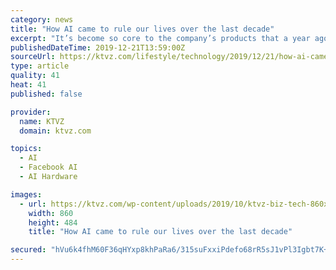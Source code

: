 ```yaml
---
category: news
title: "How AI came to rule our lives over the last decade"
excerpt: "It’s become so core to the company’s products that a year ago, Facebook’s chief AI scientist, Yann LeCun, told CNN Business that without deep ... Though much of this work is still in the research or early-development stages, there are startups — such as Mindstrong Health, which uses an app to measure moods in patients who are dealing ..."
publishedDateTime: 2019-12-21T13:59:00Z
sourceUrl: https://ktvz.com/lifestyle/technology/2019/12/21/how-ai-came-to-rule-our-lives-over-the-last-decade/
type: article
quality: 41
heat: 41
published: false

provider:
  name: KTVZ
  domain: ktvz.com

topics:
  - AI
  - Facebook AI
  - AI Hardware

images:
  - url: https://ktvz.com/wp-content/uploads/2019/10/ktvz-biz-tech-860x484.png
    width: 860
    height: 484
    title: "How AI came to rule our lives over the last decade"

secured: "hVu6k4fhM60F36qHYxp8khPaRa6/315suFxxiPdefo68rR5sJ1vPl3Igbt7K+cvLR/IFggST4MZHBzRd2EILFOOlSubwMCLKyKq8lomaXC+Zu7zR9CE6Yv6YwxsxzkRZ8ih50t4yqJ4XM8CH7cmSfLoUeG00jEOVPNGzUmMu0LNXBhArwlu+kydvnduFz21dvliMn7Ij+Ng8IzdEkpmp7+sOtFcg4+kHABuSwleV1h+4duToYgM4qmzMmAy6GbK9Z6ssrMwWnAmw7drAtlJMeA==;mJRCp4JAG8ELWuTDmsPMrA=="
---
```


